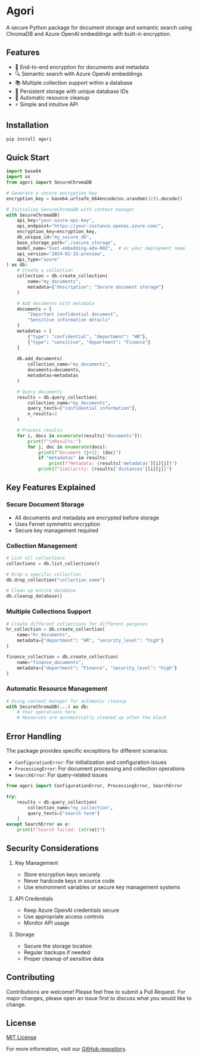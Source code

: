 # Agori

A secure Python package for document storage and semantic search using ChromaDB and Azure OpenAI embeddings with built-in encryption.

## Features

- 🔐 End-to-end encryption for documents and metadata
- 🔍 Semantic search with Azure OpenAI embeddings
- 📚 Multiple collection support within a database
- 💾 Persistent storage with unique database IDs
- 🧹 Automatic resource cleanup
- ⚡ Simple and intuitive API

## Installation

```bash
pip install agori
```

## Quick Start

```python
import base64
import os
from agori import SecureChromaDB

# Generate a secure encryption key
encryption_key = base64.urlsafe_b64encode(os.urandom(32)).decode()

# Initialize SecureChromaDB with context manager
with SecureChromaDB(
    api_key="your-azure-api-key",
    api_endpoint="https://your-instance.openai.azure.com/",
    encryption_key=encryption_key,
    db_unique_id="my_secure_db",
    base_storage_path="./secure_storage",
    model_name="text-embedding-ada-002",  # or your deployment name
    api_version="2024-02-15-preview",
    api_type="azure"
) as db:
    # Create a collection
    collection = db.create_collection(
        name="my_documents",
        metadata={"description": "Secure document storage"}
    )

    # Add documents with metadata
    documents = [
        "Important confidential document",
        "Sensitive information details"
    ]
    metadatas = [
        {"type": "confidential", "department": "HR"},
        {"type": "sensitive", "department": "Finance"}
    ]
    
    db.add_documents(
        collection_name="my_documents",
        documents=documents,
        metadatas=metadatas
    )

    # Query documents
    results = db.query_collection(
        collection_name="my_documents",
        query_texts=["confidential information"],
        n_results=2
    )

    # Process results
    for i, docs in enumerate(results["documents"]):
        print(f"\nResults:")
        for j, doc in enumerate(docs):
            print(f"Document {j+1}: {doc}")
            if "metadatas" in results:
                print(f"Metadata: {results['metadatas'][i][j]}")
            print(f"Similarity: {results['distances'][i][j]}")
```

## Key Features Explained

### Secure Document Storage
- All documents and metadata are encrypted before storage
- Uses Fernet symmetric encryption
- Secure key management required

### Collection Management
```python
# List all collections
collections = db.list_collections()

# Drop a specific collection
db.drop_collection("collection_name")

# Clean up entire database
db.cleanup_database()
```

### Multiple Collections Support
```python
# Create different collections for different purposes
hr_collection = db.create_collection(
    name="hr_documents",
    metadata={"department": "HR", "security_level": "high"}
)

finance_collection = db.create_collection(
    name="finance_documents",
    metadata={"department": "Finance", "security_level": "high"}
)
```

### Automatic Resource Management
```python
# Using context manager for automatic cleanup
with SecureChromaDB(...) as db:
    # Your operations here
    # Resources are automatically cleaned up after the block
```

## Error Handling

The package provides specific exceptions for different scenarios:
- `ConfigurationError`: For initialization and configuration issues
- `ProcessingError`: For document processing and collection operations
- `SearchError`: For query-related issues

```python
from agori import ConfigurationError, ProcessingError, SearchError

try:
    results = db.query_collection(
        collection_name="my_collection",
        query_texts=["search term"]
    )
except SearchError as e:
    print(f"Search failed: {str(e)}")
```

## Security Considerations

1. Key Management
   - Store encryption keys securely
   - Never hardcode keys in source code
   - Use environment variables or secure key management systems

2. API Credentials
   - Keep Azure OpenAI credentials secure
   - Use appropriate access controls
   - Monitor API usage

3. Storage
   - Secure the storage location
   - Regular backups if needed
   - Proper cleanup of sensitive data

## Contributing

Contributions are welcome! Please feel free to submit a Pull Request. For major changes, please open an issue first to discuss what you would like to change.

## License

[MIT License](LICENSE)

For more information, visit our [GitHub repository](https://github.com/govindshukl/agori).